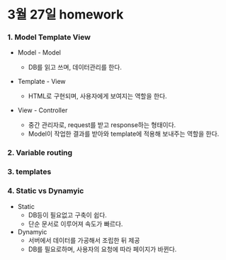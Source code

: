 # 3월 27일 homework

### 1. Model Template View

* Model - Model
  * DB를 읽고 쓰며, 데이터관리를 한다.

* Template - View
  * HTML로 구현되며, 사용자에게 보여지는 역할을 한다.

* View - Controller
  * 중간 관리자로, request를 받고 response하는 형태이다.
  * Model이 작업한 결과를 받아와 template에 적용해 보내주는 역할을 한다.

### 2. Variable routing

### 3. templates

### 4. Static vs Dynamyic

* Static
  * DB등이 필요없고 구축이 쉽다.
  * 단순 문서로 이루어져 속도가 빠르다.
* Dynamyic
  * 서버에서 데이터를 가공해서 조립한 뒤 제공
  * DB를 필요로하며, 사용자의 요청에 따라 페이지가 바뀐다.